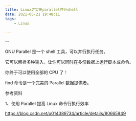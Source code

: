 ```yaml
---
title: Linux之实用parallel并行shell
date: 2021-05-21 19:48:11
tags:
	- Linux

---
```


--

GNU Parallel 是一个 shell 工具，可以并行执行任务。

它可以解析多种输入，让你可以同时在多份数据上运行脚本或命令。

你终于可以使用全部的 CPU 了！

find 命令是一个完美的 Parallel 数据提供者。



参考资料

1、使用 Parallel 提高 Linux 命令行执行效率

https://blog.csdn.net/u014389734/article/details/80665849